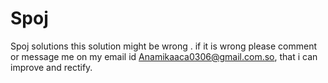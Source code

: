 # Spoj
Spoj solutions
this solution might be wrong .
if it is wrong please comment or message me on my email id
Anamikaaca0306@gmail.com.so, that i can improve and rectify.


